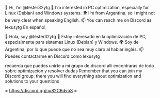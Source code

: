 👋 Hi, I’m @tester32ytg
👀 I’m interested in PC optimization, especially for Linux (Debian) and Windows systems.
🌍 I’m from Argentina, so I might not be very clear when speaking English.
📫 You can reach me on Discord as lexusytg
En español:

👋 Hola, soy @tester32ytg
👀 Estoy interesado en la optimización de PC, especialmente para sistemas Linux (Debian) y Windows.
🌍 Soy de Argentina, por lo que puede que no sea muy claro al hablar inglés.
📫 Puedes contactarme en Discord como lexusytg


recuerda que puedes unirte a mi grupo de discord alli encontraras de todo sobre optimizacion y resolver dudas
Remember that you can join my Discord group; there you will find everything about optimization and solutions to your questions

= https://discord.gg/nu82CBdvbS =
<!---
tester32ytg/tester32ytg is a ✨ special ✨ repository because its `README.md` (this file) appears on your GitHub profile.
You can click the Preview link to take a look at your changes.
--->
